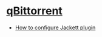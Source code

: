 # [qBittorrent](https://github.com/c0re100/qBittorrent-Enhanced-Edition)

- [How to configure Jackett plugin](https://github.com/qbittorrent/search-plugins/wiki/How-to-configure-Jackett-plugin)